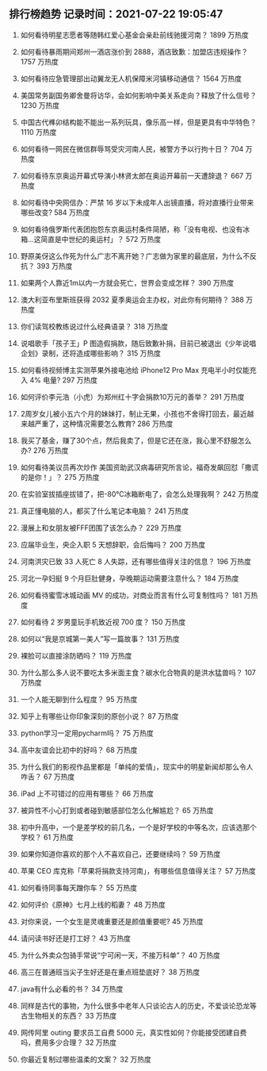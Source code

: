
## 排行榜趋势 记录时间：2021-07-22 19:05:47
  
  1. 如何看待明星志愿者等随韩红爱心基金会亲赴前线驰援河南？ 1899 万热度
    
  2. 如何看待暴雨期间郑州一酒店涨价到 2888，酒店致歉：加盟店违规操作？ 1757 万热度
    
  3. 如何看待应急管理部出动翼龙无人机保障米河镇移动通信？ 1564 万热度
    
  4. 美国常务副国务卿舍曼将访华，会如何影响中美关系走向？释放了什么信号？ 1230 万热度
    
  5. 中国古代榫卯结构能不能出一系列玩具，像乐高一样，但是更具有中华特色？ 1110 万热度
    
  6. 如何看待一网民在微信群辱骂受灾河南人民，被警方予以行拘十日？ 704 万热度
    
  7. 如何看待东京奥运开幕式导演小林贤太郎在奥运开幕前一天遭辞退？ 667 万热度
    
  8. 如何看待中央网信办：严禁 16 岁以下未成年人出镜直播，将对直播行业带来哪些改变? 584 万热度
    
  9. 如何看待俄罗斯代表团抱怨东京奥运村条件简陋，称「没有电视、也没有冰箱…这简直是中世纪的奥运村」？ 572 万热度
    
  10. 野原美伢这么作死为什么广志不离开她？广志做为家里的最底层，为什么不反抗？ 393 万热度
    
  11. 如果两个人靠近1m以内一方就会死亡，世界会变成怎样？ 390 万热度
    
  12. 澳大利亚布里斯班获得 2032 夏季奥运会主办权，对此你有何期待？ 388 万热度
    
  13. 你们读驾校教练说过什么经典语录？ 318 万热度
    
  14. 说唱歌手「孩子王」P 图造假捐款，随后致歉补捐，目前已被退出《少年说唱企划》录制，还将造成哪些影响？ 315 万热度
    
  15. 如何看待视频博主实测苹果外接电池给 iPhone12 Pro Max 充电半小时仅能充入 4% 电量? 297 万热度
    
  16. 如何评价李元浩（小虎）为郑州红十字会捐款10万元的善举？ 291 万热度
    
  17. 2周岁女儿被小五六个月的妹妹打，制止无果，小孩也不舍得打回去，最近越来越严重了，这种情况需要怎么教育? 286 万热度
    
  18. 我买了基金，赚了30个点，然后我卖了，但是它还在涨，我心里不舒服怎么办? 276 万热度
    
  19. 如何看待美议员再次炒作 美国资助武汉病毒研究所言论，福奇发飙回怼「撒谎的是你！」？ 275 万热度
    
  20. 在实验室拔插座拔错了，把-80℃冰箱断电了，会怎么处理我啊？ 242 万热度
    
  21. 真正懂电脑的人，都买了什么笔记本电脑？ 241 万热度
    
  22. 漫展上和女朋友被FFF团围了该怎么办？ 229 万热度
    
  23. 应届毕业生，央企入职 5 天想辞职，会后悔吗？ 200 万热度
    
  24. 河南洪灾已致 33 人死亡 8 人失踪，还有哪些值得关注的信息？ 196 万热度
    
  25. 河北一孕妇挺 9 个月巨肚健身，孕晚期运动需要注意什么？ 184 万热度
    
  26. 如何看待蜜雪冰城动画 MV 的成功，对商业而言有什么可复制性吗？ 181 万热度
    
  27. 如何看待 2 岁男童玩手机致近视 700 度？ 150 万热度
    
  28. 如何以“我是京城第一美人”写一篇故事？ 131 万热度
    
  29. 裸脸可以直接涂防晒吗？ 119 万热度
    
  30. 为什么那么多人说不要吃太多米面主食？碳水化合物真的是洪水猛兽吗？ 107 万热度
    
  31. 一个人能无聊到什么程度？ 95 万热度
    
  32. 知乎上有哪些让你印象深刻的原创小说？ 87 万热度
    
  33. python学习一定用pycharm吗？ 75 万热度
    
  34. 高中友谊会比初中的好吗？ 68 万热度
    
  35. 为什么我们的影视作品里都是「单纯的爱情」，现实中的明星新闻却那么令人咋舌？ 67 万热度
    
  36. iPad 上不可错过的应用有哪些？ 66 万热度
    
  37. 被异性不小心打到或者碰到敏感部位怎么化解尴尬？ 65 万热度
    
  38. 初中升高中，一个是差学校的前几名，一个是好学校的中等名次，应该选那个学校？ 61 万热度
    
  39. 如果你知道你喜欢的那个人不喜欢自己，还要继续吗？ 59 万热度
    
  40. 苹果 CEO 库克称「苹果将捐款支持河南」，有哪些信息值得关注？ 57 万热度
    
  41. 如何看待同事每天蹭你车？ 55 万热度
    
  42. 如何评价《原神》七月上线的稻妻？ 48 万热度
    
  43. 对你来说，一个女生是灵魂重要还是颜值重要呢? 45 万热度
    
  44. 请问读书好还是打工好？ 43 万热度
    
  45. 为什么外卖众包骑手常说“宁可闲一天，不接万科单”？ 40 万热度
    
  46. 高三在普通班当尖子生好还是在重点班垫底好？ 38 万热度
    
  47. java有什么必看的书？ 34 万热度
    
  48. 同样是古代的事物，为什么很多中老年人只谈论古人的历史，不爱谈论恐龙等古生物相关的东西？ 33 万热度
    
  49. 网传阿里 outing 要求员工自费 5000 元，真实性如何？你能接受团建自费吗，费用多少合理？ 32 万热度
    
  50. 你最近复制过哪些温柔的文案？ 32 万热度
    